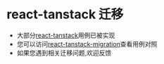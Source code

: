 # react-tanstack 迁移

- 大部分[react-tanstack](https://tanstack.com/form/latest)用例已被实现
- 您可以访问[react-tanstack-migration](https://piying-org.github.io/react-tanstack-migration/)查看用例对照
- 如果您遇到相关迁移问题,欢迎反馈

